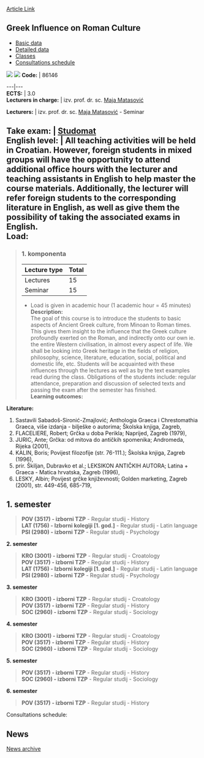 [Article Link](https://www.fhs.hr/en/course/giorc)

## Greek Influence on Roman Culture
  * [Basic data](https://www.fhs.hr/en/course/giorc#v1id-523777_662380_1_0 "Basic data")
  * [Detailed data](https://www.fhs.hr/en/course/giorc#v1id-523777_662380_1_1 "Detailed data")
  * [Classes](https://www.fhs.hr/en/course/giorc#v1id-523777_662380_1_2 "Classes")
  * [Consultations schedule](https://www.fhs.hr/en/course/giorc#v1id-523777_662380_1_3 "Consultations schedule")


[![](https://www.fhs.hr/img/flags/gif/hr.gif)](https://www.fhs.hr/predmet/gunrk) [![](https://www.fhs.hr/img/flags/gif/gb.gif)](https://www.fhs.hr/en/course/giorc)
**Code:** |  86146  
  
---|---  
**ECTS:** |  3.0   
**Lecturers in charge:** |  izv. prof. dr. sc. [Maja Matasović](https://www.fhs.hr/staff/maja.matasovic)   
  
**Lecturers:** |  izv. prof. dr. sc. [Maja Matasović](https://www.fhs.hr/djelatnik/maja.matasovic) - Seminar  
  
**Take exam:** |  [Studomat](http://www.isvu.hr/studomat)  
**English level:** |  All teaching activities will be held in Croatian. However, foreign students in mixed groups will have the opportunity to attend additional office hours with the lecturer and teaching assistants in English to help master the course materials. Additionally, the lecturer will refer foreign students to the corresponding literature in English, as well as give them the possibility of taking the associated exams in English.   
**Load:**  
---  
> ### 1. komponenta
> | Lecture type | Total  
> ---|---  
> Lectures | 15  
> Seminar | 15  
> * Load is given in academic hour (1 academic hour = 45 minutes)   
**Description:**  
> The goal of this course is to introduce the students to basic aspects of Ancient Greek culture, from Minoan to Roman times. This gives them insight to the influence that the Greek culture profoundly exerted on the Roman, and indirectly onto our own ie. the entire Western civilisation, in almost every aspect of life. We shall be looking into Greek heritage in the fields of religion, philosophy, science, literature, education, social, political and domestic life, etc. Students will be acquainted with these influences through the lectures as well as by the text examples read during the class. Obligations of the students include: regular attendance, preparation and discussion of selected texts and passing the exam after the semester has finished.  
**Learning outcomes:**  

  
**Literature:**  
  1. Sastavili Sabadoš-Sironić-Zmajlović; Anthologia Graeca i Chrestomathia Graeca, više izdanja - bilješke o autorima; Školska knjiga, Zagreb, 
  2. FLACELIERE, Robert; Grčka u doba Perikla; Naprijed, Zagreb (1979), 
  3. JURIC, Ante; Grčka: od mitova do antičkih spomenika; Andromeda, Rijeka (2001), 
  4. KALIN, Boris; Povijest filozofije (str. 76-111.); Školska knjiga, Zagreb (1996), 
  5. prir. Škiljan, Dubravko et al.; LEKSIKON ANTIČKIH AUTORA; Latina + Graeca - Matica hrvatska, Zagreb (1996), 
  6. LESKY, Albin; Povijest grčke književnosti; Golden marketing, Zagreb (2001), str. 449-456, 685-719, 

  
**1. semester**  
---  
> **POV (3517) - izborni TZP** - Regular studij - History  
>  **LAT (1756) - Izborni kolegiji [1. god.]** - Regular studij - Latin language  
>  **PSI (2980) - izborni TZP** - Regular studij - Psychology  
>   
  
**2. semester**  
> **KRO (3001) - izborni TZP** - Regular studij - Croatology  
>  **POV (3517) - izborni TZP** - Regular studij - History  
>  **LAT (1756) - Izborni kolegiji [1. god.]** - Regular studij - Latin language  
>  **PSI (2980) - izborni TZP** - Regular studij - Psychology  
>   
  
**3. semester**  
> **KRO (3001) - izborni TZP** - Regular studij - Croatology  
>  **POV (3517) - izborni TZP** - Regular studij - History  
>  **SOC (2960) - izborni TZP** - Regular studij - Sociology  
>   
  
**4. semester**  
> **KRO (3001) - izborni TZP** - Regular studij - Croatology  
>  **POV (3517) - izborni TZP** - Regular studij - History  
>  **SOC (2960) - izborni TZP** - Regular studij - Sociology  
>   
  
**5. semester**  
> **POV (3517) - izborni TZP** - Regular studij - History  
>  **SOC (2960) - izborni TZP** - Regular studij - Sociology  
>   
  
**6. semester**  
> **POV (3517) - izborni TZP** - Regular studij - History  
>   
Consultations schedule: 


## News
[News archive](https://www.fhs.hr/en/course/giorc?@=20p5x#news_81655 "News archive")
